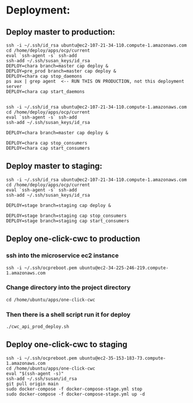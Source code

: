 # Deployment:

## Deploy master to production:
```
ssh -i ~/.ssh/id_rsa ubuntu@ec2-107-21-34-110.compute-1.amazonaws.com
cd /home/deploy/apps/ocp/current
eval `ssh-agent -s` ssh-add
ssh-add ~/.ssh/susan_keys/id_rsa
DEPLOY=chara branch=master cap deploy &
DEPLOY=pre_prod branch=master cap deploy &
DEPLOY=chara cap stop_daemons
ps aux | grep agent  <-- RUN THIS ON PRODUCTION, not this deployment server
DEPLOY=chara cap start_daemons


ssh -i ~/.ssh/id_rsa ubuntu@ec2-107-21-34-110.compute-1.amazonaws.com
cd /home/deploy/apps/ocp/current
eval `ssh-agent -s` ssh-add
ssh-add ~/.ssh/susan_keys/id_rsa

DEPLOY=chara branch=master cap deploy &

DEPLOY=chara cap stop_consumers
DEPLOY=chara cap start_consumers
```


## Deploy master to staging:
```
ssh -i ~/.ssh/id_rsa ubuntu@ec2-107-21-34-110.compute-1.amazonaws.com
cd /home/deploy/apps/ocp/current
eval `ssh-agent -s` ssh-add
ssh-add ~/.ssh/susan_keys/id_rsa

DEPLOY=stage branch=staging cap deploy &

DEPLOY=stage branch=staging cap stop_consumers
DEPLOY=stage branch=staging cap start_consumers
```


## Deploy one-click-cwc to production
### ssh into the microservice ec2 instance
```
ssh -i ~/.ssh/ocpreboot.pem ubuntu@ec2-34-225-246-219.compute-1.amazonaws.com
```

### Change directory into the project directory
```
cd /home/ubuntu/apps/one-click-cwc
```

### Then there is a shell script run it for deploy
```
./cwc_api_prod_deploy.sh
```


## Deploy one-click-cwc to staging
```
ssh -i ~/.ssh/ocpreboot.pem ubuntu@ec2-35-153-183-73.compute-1.amazonaws.com
cd /home/ubuntu/apps/one-click-cwc
eval "$(ssh-agent -s)"
ssh-add ~/.ssh/susan/id_rsa
git pull origin main
sudo docker-compose -f docker-compose-stage.yml stop
sudo docker-compose -f docker-compose-stage.yml up -d
```
